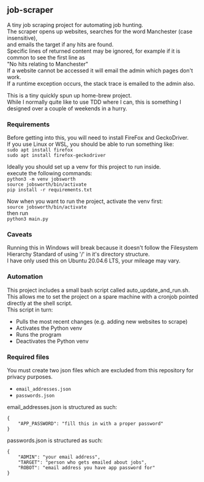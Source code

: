 ## job-scraper
A tiny job scraping project for automating job hunting.  
The scraper opens up websites, searches for the word Manchester (case insensitive),  
and emails the target if any hits are found.  
Specific lines of returned content may be ignored, for example if it is common to see the first line as  
"No hits relating to Manchester"  
If a website cannot be accessed it will email the admin which pages don't work.  
If a runtime exception occurs, the stack trace is emailed to the admin also.  

This is a tiny quickly spun up home-brew project.  
While I normally quite like to use TDD where I can, this is something I designed over a couple of weekends in a hurry.  


### Requirements
Before getting into this, you will need to install FireFox and GeckoDriver.  
If you use Linux or WSL, you should be able to run something like:  
`sudo apt install firefox`  
`sudo apt install firefox-geckodriver`  

Ideally you should set up a venv for this project to run inside.  
execute the following commands:  
`python3 -m venv jobsworth`  
`source jobsworth/bin/activate`  
`pip install -r requirements.txt`  

Now when you want to run the project, activate the venv first:  
`source jobsworth/bin/activate`  
then run  
`python3 main.py`
  

### Caveats
Running this in Windows will break because it doesn't follow the Filesystem Hierarchy Standard of using '/' in it's directory structure.  
I have only used this on Ubuntu 20.04.6 LTS, your mileage may vary.  


### Automation
This project includes a small bash script called auto_update_and_run.sh.  
This allows me to set the project on a spare machine with a cronjob pointed directly at the shell script.  
This script in turn:  
* Pulls the most recent changes (e.g. adding new websites to scrape)  
* Activates the Python venv  
* Runs the program  
* Deactivates the Python venv  


### Required files
You must create two json files which are excluded from this repository for privacy purposes.  
* `email_addresses.json`  
* `passwords.json`  

email_addresses.json is structured as such:  
```
{  
    "APP_PASSWORD": "fill this in with a proper password"  
}  
```

passwords.json is structured as such:  
```
{  
    "ADMIN": "your email address",  
    "TARGET": "person who gets emailed about jobs",  
    "ROBOT": "email address you have app password for"  
}  
```
